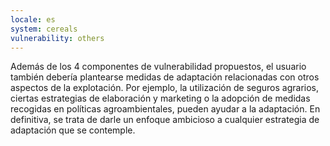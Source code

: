 ```yaml
---
locale: es
system: cereals
vulnerability: others
---
```


Además de los 4 componentes de vulnerabilidad propuestos, el usuario también debería plantearse medidas de adaptación relacionadas con otros aspectos de la explotación. 
Por ejemplo, la utilización de seguros agrarios, ciertas estrategias de elaboración y marketing o la adopción de medidas recogidas en políticas agroambientales, pueden ayudar a la adaptación. 
En definitiva, se trata de darle un enfoque ambicioso a cualquier estrategia de adaptación que se contemple.